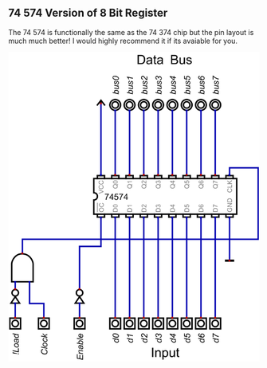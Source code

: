 ## 74 574 Version of 8 Bit Register

The 74 574 is functionally the same as the 74 374 chip but the pin layout is much much better! I would highly recommend it if its avaiable for you.

![74 574 version of register](https://github.com/pietrea2/8-Bit-Breadboard-Processor/blob/main/2.%208%20Bit%20Registers/74%20574%20Version/74574%208%20bit%20register.png)
